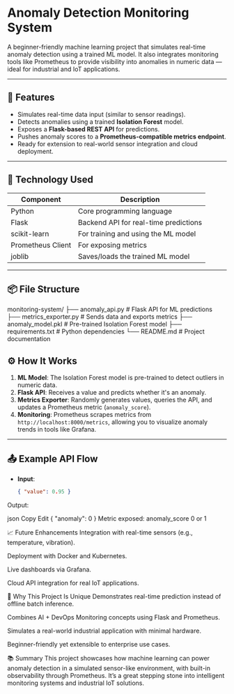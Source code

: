 # Anomaly Detection Monitoring System

A beginner-friendly machine learning project that simulates real-time anomaly detection using a trained ML model. It also integrates monitoring tools like Prometheus to provide visibility into anomalies in numeric data — ideal for industrial and IoT applications.

---

## 🧩 Features

- Simulates real-time data input (similar to sensor readings).
- Detects anomalies using a trained **Isolation Forest** model.
- Exposes a **Flask-based REST API** for predictions.
- Pushes anomaly scores to a **Prometheus-compatible metrics endpoint**.
- Ready for extension to real-world sensor integration and cloud deployment.

---

## 🧠 Technology Used

| Component          | Description                               |
|-------------------|-------------------------------------------|
| Python            | Core programming language                 |
| Flask             | Backend API for real-time predictions     |
| scikit-learn      | For training and using the ML model       |
| Prometheus Client | For exposing metrics                      |
| joblib            | Saves/loads the trained ML model          |

---

## 📦 File Structure

monitoring-system/
├── anomaly_api.py # Flask API for ML predictions
├── metrics_exporter.py # Sends data and exports metrics
├── anomaly_model.pkl # Pre-trained Isolation Forest model
├── requirements.txt # Python dependencies
└── README.md # Project documentation



## ⚙️ How It Works

1. **ML Model**: The Isolation Forest model is pre-trained to detect outliers in numeric data.
2. **Flask API**: Receives a value and predicts whether it's an anomaly.
3. **Metrics Exporter**: Randomly generates values, queries the API, and updates a Prometheus metric (`anomaly_score`).
4. **Monitoring**: Prometheus scrapes metrics from `http://localhost:8000/metrics`, allowing you to visualize anomaly trends in tools like Grafana.

---

## 📤 Example API Flow

- **Input**:
  ```json
  { "value": 0.95 }
Output:

json
Copy
Edit
{ "anomaly": 0 }
Metric exposed: anomaly_score 0 or 1

📈 Future Enhancements
Integration with real-time sensors (e.g., temperature, vibration).

Deployment with Docker and Kubernetes.

Live dashboards via Grafana.

Cloud API integration for real IoT applications.

🧠 Why This Project Is Unique
Demonstrates real-time prediction instead of offline batch inference.

Combines AI + DevOps Monitoring concepts using Flask and Prometheus.

Simulates a real-world industrial application with minimal hardware.

Beginner-friendly yet extensible to enterprise use cases.

📚 Summary
This project showcases how machine learning can power anomaly detection in a simulated sensor-like environment, with built-in observability through Prometheus. It’s a great stepping stone into intelligent monitoring systems and industrial IoT solutions.
